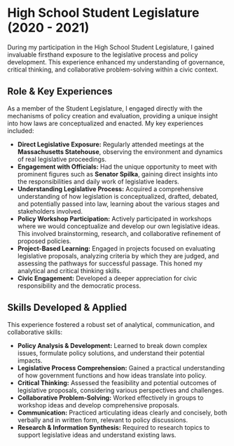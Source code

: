 # High School Student Legislature (2020 - 2021)

During my participation in the High School Student Legislature, I gained invaluable firsthand exposure to the legislative process and policy development. This experience enhanced my understanding of governance, critical thinking, and collaborative problem-solving within a civic context.

## Role & Key Experiences

As a member of the Student Legislature, I engaged directly with the mechanisms of policy creation and evaluation, providing a unique insight into how laws are conceptualized and enacted. My key experiences included:

* **Direct Legislative Exposure:** Regularly attended meetings at the **Massachusetts Statehouse**, observing the environment and dynamics of real legislative proceedings.
* **Engagement with Officials:** Had the unique opportunity to meet with prominent figures such as **Senator Spilka**, gaining direct insights into the responsibilities and daily work of legislative leaders.
* **Understanding Legislative Process:** Acquired a comprehensive understanding of how legislation is conceptualized, drafted, debated, and potentially passed into law, learning about the various stages and stakeholders involved.
* **Policy Workshop Participation:** Actively participated in workshops where we would conceptualize and develop our own legislative ideas. This involved brainstorming, research, and collaborative refinement of proposed policies.
* **Project-Based Learning:** Engaged in projects focused on evaluating legislative proposals, analyzing criteria by which they are judged, and assessing the pathways for successful passage. This honed my analytical and critical thinking skills.
* **Civic Engagement:** Developed a deeper appreciation for civic responsibility and the democratic process.

## Skills Developed & Applied

This experience fostered a robust set of analytical, communication, and collaborative skills:

* **Policy Analysis & Development:** Learned to break down complex issues, formulate policy solutions, and understand their potential impacts.
* **Legislative Process Comprehension:** Gained a practical understanding of how government functions and how ideas translate into policy.
* **Critical Thinking:** Assessed the feasibility and potential outcomes of legislative proposals, considering various perspectives and challenges.
* **Collaborative Problem-Solving:** Worked effectively in groups to workshop ideas and develop comprehensive proposals.
* **Communication:** Practiced articulating ideas clearly and concisely, both verbally and in written form, relevant to policy discussions.
* **Research & Information Synthesis:** Required to research topics to support legislative ideas and understand existing laws.